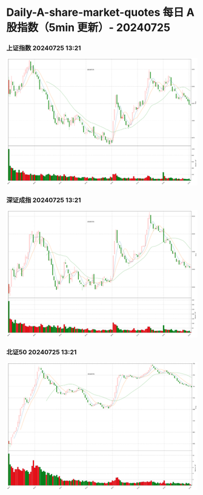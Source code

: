 
# Daily-A-share-market-quotes 每日 A 股指数（5min 更新）- 20240725

### 上证指数 20240725 13:21
![](./fig/2024/7/20240725-sh000001.png)

### 深证成指 20240725 13:21
![](./fig/2024/7/20240725-sz399001.png)

### 北证50 20240725 13:21
![](./fig/2024/7/20240725-bj899050.png)
